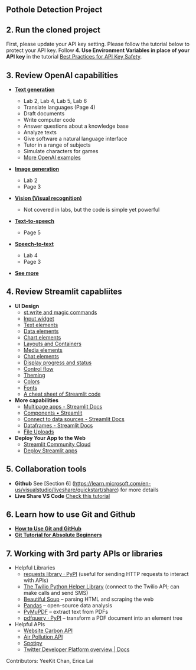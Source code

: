 ## Pothole Detection Project


## 2. Run the cloned project 
First, please update your API key setting. Please follow the tutorial below to protect your API key. 
Follow **4. Use Environment Variables in place of your API key** in the tutorial [Best Practices for API Key Safety](https://help.openai.com/en/articles/5112595-best-practices-for-api-key-safety).


## 3. Review OpenAI capabilities
* **[Text generation](https://platform.openai.com/docs/guides/text-generation)**
    - Lab 2, Lab 4, Lab 5, Lab 6
    - Translate languages (Page 4)
    - Draft documents
    - Write computer code
    - Answer questions about a knowledge base
    - Analyze texts
    - Give software a natural language interface
    - Tutor in a range of subjects
    - Simulate characters for games
    - [More OpenAI examples](https://platform.openai.com/examples) 

* **[Image generation](https://platform.openai.com/docs/guides/images)**
    - Lab 2
    - Page 3

* **[Vision (Visual recognition)](https://platform.openai.com/docs/guides/vision)**
    - Not covered in labs, but the code is simple yet powerful

* **[Text-to-speech](https://platform.openai.com/docs/guides/text-to-speech)**
    - Page 5

* **[Speech-to-text](https://platform.openai.com/docs/guides/speech-to-text)**
    - Lab 4
    - Page 3

* **[See more](https://platform.openai.com/docs/api-reference)** 

## 4. Review Streamlit capabliites
* **UI Design**
    - [st.write and magic commands](https://docs.streamlit.io/library/api-reference/write-magic)
    - [Input widget](https://docs.streamlit.io/library/api-reference/widgets)
    - [Text elements](https://docs.streamlit.io/library/api-reference/text)
    - [Data elements](https://docs.streamlit.io/library/api-reference/data)
    - [Chart elements](https://docs.streamlit.io/library/api-reference/charts)
    - [Layouts and Containers](https://docs.streamlit.io/library/api-reference/layout)
    - [Media elements](https://docs.streamlit.io/library/api-reference/media)
    - [Chat elements](https://docs.streamlit.io/library/api-reference/chat)
    - [Display progress and status](https://docs.streamlit.io/library/api-reference/status)
    - [Control flow](https://docs.streamlit.io/library/api-reference/control-flow)
    - [Theming](https://docs.streamlit.io/library/advanced-features/theming)
    - [Colors](https://coolors.co/)
    - [Fonts](https://fonts.google.com/)
    - [A cheat sheet of Streamlit code](https://docs.streamlit.io/library/cheatsheet) 
* **More capabilities**
    - [Multipage apps - Streamlit Docs](https://docs.streamlit.io/library/advanced-features/multipage-apps)
    - [Components • Streamlit](https://streamlit.io/components)
    - [Connect to data sources - Streamlit Docs](https://docs.streamlit.io/knowledge-base/tutorials/databases)
    - [Dataframes - Streamlit Docs](https://docs.streamlit.io/library/advanced-features/dataframes)
    - [File Uploads](https://docs.streamlit.io/library/api-reference/widgets/st.file_uploader)
* **Deploy Your App to the Web**
    - [Streamlit Community Cloud](https://docs.streamlit.io/streamlit-community-cloud/deploy-your-app)
    - [Deploy Streamlit apps](https://docs.streamlit.io/knowledge-base/tutorials/deploy) 

## 5. Collaboration tools
- **Github** See [Section 6] (https://learn.microsoft.com/en-us/visualstudio/liveshare/quickstart/share) for more details
- **Live Share VS Code** [Check this tutorial](https://learn.microsoft.com/en-us/visualstudio/liveshare/quickstart/share)

## 6. Learn how to use Git and Github
- **[How to Use Git and GitHub](https://www.freecodecamp.org/news/introduction-to-git-and-github/)** 
- **[Git Tutorial for Absolute Beginners](https://www.youtube.com/watch?v=CvUiKWv2-C0)** 

## 7. Working with 3rd party APIs or libraries
- Helpful Libraries
    - [requests library · PyPI](https://pypi.org/project/requests/) (useful for sending HTTP requests to interact with APIs)
    - [The Twilio Python Helper Library](https://www.twilio.com/docs/libraries/reference/twilio-python/) (connect to the Twilio API; can make calls and send SMS)
    - [Beautiful Soup](https://beautiful-soup-4.readthedocs.io/en/latest/) – parsing HTML and scraping the web
    - [Pandas](https://pandas.pydata.org/) – open-source data analysis 
    - [PyMuPDF](https://pymupdf.readthedocs.io/en/latest/) – extract text from PDFs 
    - [pdfquery · PyPI](https://pypi.org/project/pdfquery/) – transform a PDF document into an element tree 
- Helpful APIs
    - [Website Carbon API](https://api.websitecarbon.com/)
    - [Air Pollution API](https://openweathermap.org/api/air-pollution)
    - [Spotipy](https://spotipy.readthedocs.io/en/2.22.1/)
    - [Twitter Developer Platform overview | Docs](https://developer.twitter.com/en/docs/platform-overview)

Contributors: YeeKit Chan, Erica Lai
